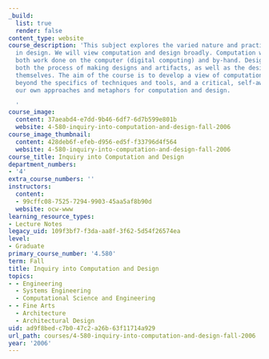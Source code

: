 ```yaml
---
_build:
  list: true
  render: false
content_type: website
course_description: 'This subject explores the varied nature and practice of computation
  in design. We will view computation and design broadly. Computation will include
  both work done on the computer (digital computing) and by-hand. Design will include
  both the process of making designs and artifacts, as well as the designs and artifacts
  themselves. The aim of the course is to develop a view of computation and design
  beyond the specifics of techniques and tools, and a critical, self-awareness of
  our own approaches and metaphors for computation and design.

  '
course_image:
  content: 37aeabd4-e7dd-9b46-6df7-6d7b599e801b
  website: 4-580-inquiry-into-computation-and-design-fall-2006
course_image_thumbnail:
  content: 428deb6f-efeb-d956-ed5f-f33796d4f564
  website: 4-580-inquiry-into-computation-and-design-fall-2006
course_title: Inquiry into Computation and Design
department_numbers:
- '4'
extra_course_numbers: ''
instructors:
  content:
  - 99cffc08-7525-7294-9903-45aa5af8b90d
  website: ocw-www
learning_resource_types:
- Lecture Notes
legacy_uid: 109f3bf7-f3da-aa8f-3f62-5d54f26574ea
level:
- Graduate
primary_course_number: '4.580'
term: Fall
title: Inquiry into Computation and Design
topics:
- - Engineering
  - Systems Engineering
  - Computational Science and Engineering
- - Fine Arts
  - Architecture
  - Architectural Design
uid: ad9f8bed-c7b0-47c2-a26b-63f11714a929
url_path: courses/4-580-inquiry-into-computation-and-design-fall-2006
year: '2006'
---
```

